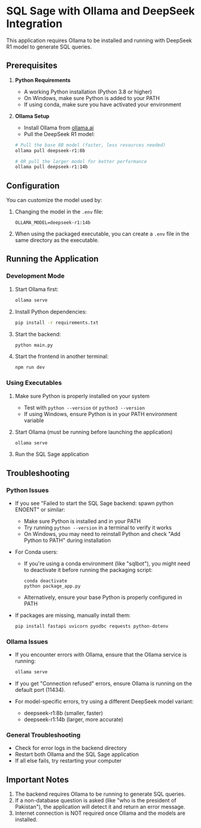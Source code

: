 
# SQL Sage with Ollama and DeepSeek Integration

This application requires Ollama to be installed and running with DeepSeek R1 model to generate SQL queries.

## Prerequisites

1. **Python Requirements**
   - A working Python installation (Python 3.8 or higher)
   - On Windows, make sure Python is added to your PATH
   - If using conda, make sure you have activated your environment

2. **Ollama Setup**
   - Install Ollama from [ollama.ai](https://ollama.ai)
   - Pull the DeepSeek R1 model:

   ```bash
   # Pull the base 8B model (faster, less resources needed)
   ollama pull deepseek-r1:8b

   # OR pull the larger model for better performance
   ollama pull deepseek-r1:14b
   ```

## Configuration

You can customize the model used by:

1. Changing the model in the `.env` file:
   ```
   OLLAMA_MODEL=deepseek-r1:14b
   ```

2. When using the packaged executable, you can create a `.env` file in the same directory as the executable.

## Running the Application

### Development Mode

1. Start Ollama first:
   ```bash
   ollama serve
   ```

2. Install Python dependencies:
   ```bash
   pip install -r requirements.txt
   ```

3. Start the backend:
   ```bash
   python main.py
   ```

4. Start the frontend in another terminal:
   ```bash
   npm run dev
   ```

### Using Executables

1. Make sure Python is properly installed on your system
   - Test with `python --version` or `python3 --version`
   - If using Windows, ensure Python is in your PATH environment variable

2. Start Ollama (must be running before launching the application)
   ```bash
   ollama serve
   ```

3. Run the SQL Sage application

## Troubleshooting

### Python Issues

- If you see "Failed to start the SQL Sage backend: spawn python ENOENT" or similar:
  - Make sure Python is installed and in your PATH
  - Try running `python --version` in a terminal to verify it works
  - On Windows, you may need to reinstall Python and check "Add Python to PATH" during installation

- For Conda users:
  - If you're using a conda environment (like "sqlbot"), you might need to deactivate it before running the packaging script:
    ```
    conda deactivate
    python package_app.py
    ```
  - Alternatively, ensure your base Python is properly configured in PATH

- If packages are missing, manually install them:
  ```bash
  pip install fastapi uvicorn pyodbc requests python-dotenv
  ```

### Ollama Issues

- If you encounter errors with Ollama, ensure that the Ollama service is running:
  ```bash
  ollama serve
  ```
  
- If you get "Connection refused" errors, ensure Ollama is running on the default port (11434).

- For model-specific errors, try using a different DeepSeek model variant:
  - deepseek-r1:8b (smaller, faster)
  - deepseek-r1:14b (larger, more accurate)

### General Troubleshooting

- Check for error logs in the backend directory
- Restart both Ollama and the SQL Sage application
- If all else fails, try restarting your computer

## Important Notes

1. The backend requires Ollama to be running to generate SQL queries.
2. If a non-database question is asked (like "who is the president of Pakistan"), the application will detect it and return an error message.
3. Internet connection is NOT required once Ollama and the models are installed.
